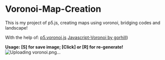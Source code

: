 # Voronoi-Map-Creation
This is my project of p5.js, creating maps using voronoi, bridging codes and landscape!

With the help of:
[p5.voronoi.js](https://github.com/Dozed12/p5.voronoi)
[Javascript-Voronoi by gorhill](https://github.com/gorhill/Javascript-Voronoi))

**Usage: [S] for save image; [Click] or [R] for re-generate!**
![Uploading voronoi.png…]()
